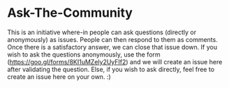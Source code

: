 # Ask-The-Community
This is an initiative where-in people can ask questions (directly or anonymously) as issues. People can then respond to them as comments. Once there is a satisfactory answer, we can close that issue down.
If you wish to ask the questions anonymously, use the form (https://goo.gl/forms/8KI1uMZely2UyFIf2) and we will create an issue here after validating the question. Else, if you wish to ask directly, feel free to create an issue here on your own. :) 
